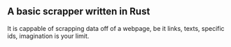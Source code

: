 ## A basic scrapper written in Rust

It is cappable of scrapping data off of a webpage, be it links, texts, specific ids, imagination is your limit.
